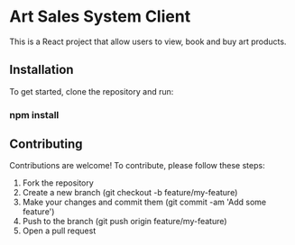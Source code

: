# Art Sales System Client

This is a React project that allow users to view, book and buy art products. 

## Installation

To get started, clone the repository and run:
### npm install

## Contributing
Contributions are welcome! To contribute, please follow these steps:

1. Fork the repository
2. Create a new branch (git checkout -b feature/my-feature)
3. Make your changes and commit them (git commit -am 'Add some feature')
4. Push to the branch (git push origin feature/my-feature)
5. Open a pull request
